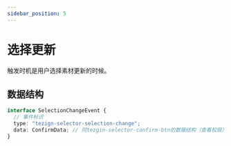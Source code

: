 ```yaml
---
sidebar_position: 5
---
```


# 选择更新

触发时机是用户选择素材更新的时候。

## 数据结构

```typescript
interface SelectionChangeEvent {
  // 事件标识
  type: "tezign-selector-selection-change";
  data: ConfirmData; // 同tezgin-selector-confirm-btn的数据结构（查看权限）
}
```
